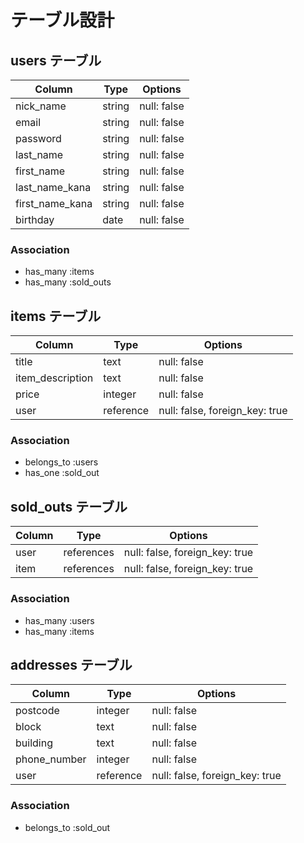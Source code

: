 # テーブル設計

## users テーブル

| Column          | Type   | Options     |
| --------------- | ------ | ----------- |
| nick_name       | string | null: false |
| email           | string | null: false |
| password        | string | null: false |
| last_name       | string | null: false |
| first_name      | string | null: false |
| last_name_kana  | string | null: false |
| first_name_kana | string | null: false |
| birthday        | date   | null: false |

### Association
- has_many :items
- has_many :sold_outs


## items テーブル

| Column           | Type      | Options                        |
| ---------------- | ------    | ------------------------------ |
| title            | text      | null: false                    |
| item_description | text      | null: false                    |
| price            | integer   | null: false                    |
| user             | reference | null: false, foreign_key: true |

### Association
- belongs_to :users
- has_one    :sold_out


## sold_outs テーブル

| Column | Type       | Options                        |
| ------ | ---------- | ------------------------------ |
| user   | references | null: false, foreign_key: true |
| item   | references | null: false, foreign_key: true |

### Association
- has_many :users
- has_many :items


## addresses テーブル

| Column       | Type      | Options                        |
| -----------  | --------- | ------------------------------ |
| postcode     | integer   | null: false                    |
| block        | text      | null: false                    |
| building     | text      | null: false                    |
| phone_number | integer   | null: false                    |
| user         | reference | null: false, foreign_key: true |

### Association
- belongs_to :sold_out